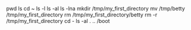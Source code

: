 pwd
ls
cd ~
ls -l
ls -al
ls -lna
mkdir /tmp/my_first_directory
mv /tmp/betty /tmp/my_first_directory
rm /tmp/my_first_directory/betty
rm -r /tmp/my_first_directory
cd -
ls -al . .. /boot

